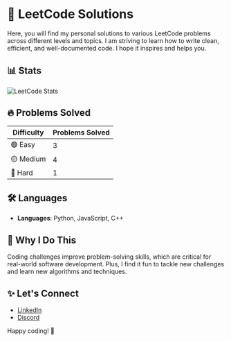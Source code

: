 # 🚀 LeetCode Solutions

Here, you will find my personal solutions to various LeetCode problems across different levels and topics. I am striving to learn how to write clean, efficient, and well-documented code. I hope it inspires and helps you.

## 📊 Stats
![LeetCode Stats](https://leetcode-stats-api.herokuapp.com/ichikapaull/)

## 🔥 Problems Solved

| Difficulty | Problems Solved |
|------------|-----------------|
| 🟢 Easy    | 3               |
| 🟡 Medium  | 4               |
| 🔴 Hard    | 1               |


## 🛠️ Languages

- **Languages**: Python, JavaScript, C++

## 🌱 Why I Do This
Coding challenges improve problem-solving skills, which are critical for real-world software development. Plus, I find it fun to tackle new challenges and learn new algorithms and techniques.

## ✨ Let's Connect
- [LinkedIn](https://www.linkedin.com/in/ilyas-dal-686b222bb)
- [Discord](https://discord.com/users/801171897467273266)

Happy coding! 🚀

